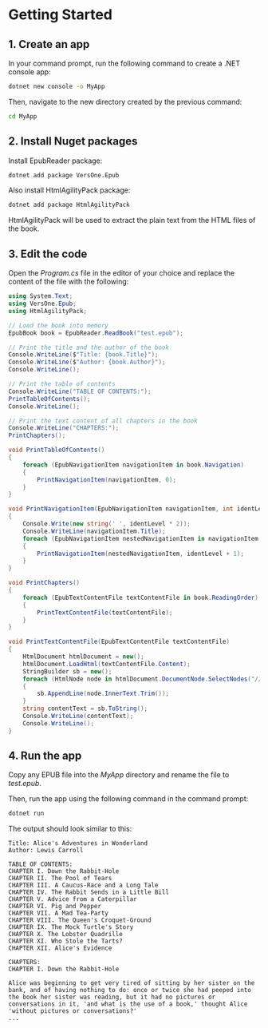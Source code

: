 # Getting Started

## 1. Create an app

In your command prompt, run the following command to create a .NET console app:

```cmd
dotnet new console -o MyApp
```

Then, navigate to the new directory created by the previous command:

```cmd
cd MyApp
```

## 2. Install Nuget packages

Install EpubReader package:

```cmd
dotnet add package VersOne.Epub
```

Also install HtmlAgilityPack package:

```cmd
dotnet add package HtmlAgilityPack
```

HtmlAgilityPack will be used to extract the plain text from the HTML files of the book.

## 3. Edit the code

Open the *Program.cs* file in the editor of your choice and replace the content of the file with the following:

```csharp
using System.Text;
using VersOne.Epub;
using HtmlAgilityPack;

// Load the book into memory
EpubBook book = EpubReader.ReadBook("test.epub");

// Print the title and the author of the book
Console.WriteLine($"Title: {book.Title}");
Console.WriteLine($"Author: {book.Author}");
Console.WriteLine();

// Print the table of contents
Console.WriteLine("TABLE OF CONTENTS:");
PrintTableOfContents();
Console.WriteLine();

// Print the text content of all chapters in the book
Console.WriteLine("CHAPTERS:");
PrintChapters();

void PrintTableOfContents()
{
    foreach (EpubNavigationItem navigationItem in book.Navigation)
    {
        PrintNavigationItem(navigationItem, 0);
    }
}

void PrintNavigationItem(EpubNavigationItem navigationItem, int identLevel)
{
    Console.Write(new string(' ', identLevel * 2));
    Console.WriteLine(navigationItem.Title);
    foreach (EpubNavigationItem nestedNavigationItem in navigationItem.NestedItems)
    {
        PrintNavigationItem(nestedNavigationItem, identLevel + 1);
    }
}

void PrintChapters()
{
    foreach (EpubTextContentFile textContentFile in book.ReadingOrder)
    {
        PrintTextContentFile(textContentFile);
    }
}

void PrintTextContentFile(EpubTextContentFile textContentFile)
{
    HtmlDocument htmlDocument = new();
    htmlDocument.LoadHtml(textContentFile.Content);
    StringBuilder sb = new();
    foreach (HtmlNode node in htmlDocument.DocumentNode.SelectNodes("//text()"))
    {
        sb.AppendLine(node.InnerText.Trim());
    }
    string contentText = sb.ToString();
    Console.WriteLine(contentText);
    Console.WriteLine();
}
```

## 4. Run the app

Copy any EPUB file into the *MyApp* directory and rename the file to *test.epub*.

Then, run the app using the following command in the command prompt:

```cmd
dotnet run
```

The output should look similar to this:
```text
Title: Alice's Adventures in Wonderland
Author: Lewis Carroll

TABLE OF CONTENTS:
CHAPTER I. Down the Rabbit-Hole
CHAPTER II. The Pool of Tears
CHAPTER III. A Caucus-Race and a Long Tale
CHAPTER IV. The Rabbit Sends in a Little Bill
CHAPTER V. Advice from a Caterpillar
CHAPTER VI. Pig and Pepper
CHAPTER VII. A Mad Tea-Party
CHAPTER VIII. The Queen's Croquet-Ground
CHAPTER IX. The Mock Turtle's Story
CHAPTER X. The Lobster Quadrille
CHAPTER XI. Who Stole the Tarts?
CHAPTER XII. Alice's Evidence

CHAPTERS:
CHAPTER I. Down the Rabbit-Hole

Alice was beginning to get very tired of sitting by her sister on the bank, and of having nothing to do: once or twice she had peeped into the book her sister was reading, but it had no pictures or conversations in it, 'and what is the use of a book,' thought Alice 'without pictures or conversations?'
...
```
